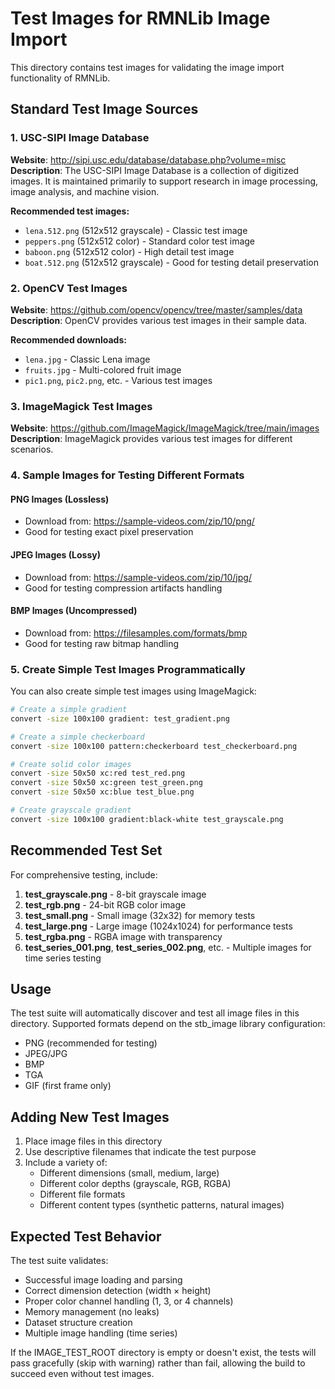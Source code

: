 # Test Images for RMNLib Image Import

This directory contains test images for validating the image import functionality of RMNLib.

## Standard Test Image Sources

### 1. USC-SIPI Image Database
**Website**: http://sipi.usc.edu/database/database.php?volume=misc
**Description**: The USC-SIPI Image Database is a collection of digitized images. It is maintained primarily to support research in image processing, image analysis, and machine vision.

**Recommended test images:**
- `lena.512.png` (512x512 grayscale) - Classic test image
- `peppers.png` (512x512 color) - Standard color test image  
- `baboon.png` (512x512 color) - High detail test image
- `boat.512.png` (512x512 grayscale) - Good for testing detail preservation

### 2. OpenCV Test Images
**Website**: https://github.com/opencv/opencv/tree/master/samples/data
**Description**: OpenCV provides various test images in their sample data.

**Recommended downloads:**
- `lena.jpg` - Classic Lena image
- `fruits.jpg` - Multi-colored fruit image
- `pic1.png`, `pic2.png`, etc. - Various test images

### 3. ImageMagick Test Images
**Website**: https://github.com/ImageMagick/ImageMagick/tree/main/images
**Description**: ImageMagick provides various test images for different scenarios.

### 4. Sample Images for Testing Different Formats

#### PNG Images (Lossless)
- Download from: https://sample-videos.com/zip/10/png/
- Good for testing exact pixel preservation

#### JPEG Images (Lossy)
- Download from: https://sample-videos.com/zip/10/jpg/
- Good for testing compression artifacts handling

#### BMP Images (Uncompressed)
- Download from: https://filesamples.com/formats/bmp
- Good for testing raw bitmap handling

### 5. Create Simple Test Images Programmatically

You can also create simple test images using ImageMagick:

```bash
# Create a simple gradient
convert -size 100x100 gradient: test_gradient.png

# Create a simple checkerboard
convert -size 100x100 pattern:checkerboard test_checkerboard.png

# Create solid color images
convert -size 50x50 xc:red test_red.png
convert -size 50x50 xc:green test_green.png  
convert -size 50x50 xc:blue test_blue.png

# Create grayscale gradient
convert -size 100x100 gradient:black-white test_grayscale.png
```

## Recommended Test Set

For comprehensive testing, include:

1. **test_grayscale.png** - 8-bit grayscale image
2. **test_rgb.png** - 24-bit RGB color image  
3. **test_small.png** - Small image (32x32) for memory tests
4. **test_large.png** - Large image (1024x1024) for performance tests
5. **test_rgba.png** - RGBA image with transparency
6. **test_series_001.png**, **test_series_002.png**, etc. - Multiple images for time series testing

## Usage

The test suite will automatically discover and test all image files in this directory. Supported formats depend on the stb_image library configuration:

- PNG (recommended for testing)
- JPEG/JPG
- BMP  
- TGA
- GIF (first frame only)

## Adding New Test Images

1. Place image files in this directory
2. Use descriptive filenames that indicate the test purpose
3. Include a variety of:
   - Different dimensions (small, medium, large)
   - Different color depths (grayscale, RGB, RGBA)
   - Different file formats
   - Different content types (synthetic patterns, natural images)

## Expected Test Behavior

The test suite validates:
- Successful image loading and parsing
- Correct dimension detection (width × height)
- Proper color channel handling (1, 3, or 4 channels)
- Memory management (no leaks)
- Dataset structure creation
- Multiple image handling (time series)

If the IMAGE_TEST_ROOT directory is empty or doesn't exist, the tests will pass gracefully (skip with warning) rather than fail, allowing the build to succeed even without test images.
